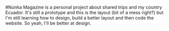 #Núnka Magazine is a personal project about shared trips and my country Ecuador. It's still a prototype and this is the layout (bit of a mess right?) but I'm still learning how to design, build a better layout and then code the website. So yeah, I'll be better at design. 

